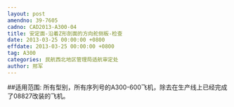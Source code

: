 ```yaml
---
layout: post
amendno: 39-7605
cadno: CAD2013-A300-04
title: 安定面-沿着Z形剖面的方向舵侧板-检查
date: 2013-03-25 00:00:00 +0800
effdate: 2013-03-25 00:00:00 +0800
tag: A300
categories: 民航西北地区管理局适航审定处
author: 邢军
---
```


##适用范围:
所有型别，所有序列号的A300-600飞机，除去在生产线上已经完成了08827改装的飞机。

